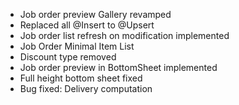 <ul>
    <li>Job order preview Gallery revamped</li>
    <li>Replaced all @Insert to @Upsert</li>
    <li>Job order list refresh on modification implemented</li>
    <li>Job Order Minimal Item List</li>
    <li>Discount type removed</li>
    <li>Job order preview in BottomSheet implemented</li>
    <li>Full height bottom sheet fixed</li>
    <li>Bug fixed: Delivery computation</li>
</ul>